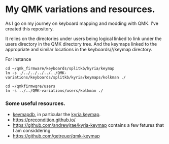 # My QMK variations and resources.

As I go on my journey on keyboard mapping and modding with QMK. I've created this repository.

It relies on the directories under users being logical linked to link under the users directory  in the QMK directory tree.
And the keymaps linked to the appropriate and similar locations in the keyboards/<brand>/<type>/keymap directory. 

For instance
```
cd ~/qmk_firmware/keyboards/splitkb/kyria/keymap
ln -s ./../../../../../QMK-variations/keyboards/splitkb/kyria/keymaps/kolkman ./

cd ~/qmkfirmwqre/users
ln -s ../../QMK-variations/users/kolkman ./
```

 ### Some useful resources.
 - [keymapdb](https.keymapdb.com), in particular the [kyria keymap](https://keymapdb.com/keymaps/default-kyria/).
 - https://precondition.github.io/
 - https://github.com/andrewjrae/kyria-keymap contains a few fetures that I am considdering
 - https://github.com/getreuer/qmk-keymap
